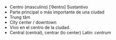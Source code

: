 - Centro (masculino)	[ˈθentɾo]	Sustantivo
- Parte principal o más importante de una ciudad
- Trung tâm
- City center / downtown
- Vivo en el centro de la ciudad.
- Central (central), centrar (to center)	Latín: *centrum*